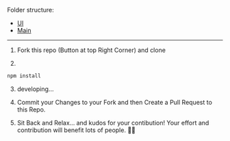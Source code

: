 Folder structure:

- [UI](https://github.com/dockstudio/dockstudio/tree/main/src/renderer)
- [Main](https://github.com/dockstudio/dockstudio/tree/main/src/main)

---

1. Fork this repo (Button at top Right Corner) and clone

2.

```bash
npm install
```

3. developing...

4. Commit your Changes to your Fork and then Create a Pull Request to this Repo.

5. Sit Back and Relax... and kudos for your contibution! Your effort and contribution will benefit lots of people. 🙏😊
